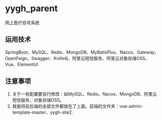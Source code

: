 # yygh_parent
网上医疗挂号系统

## 运用技术
SpringBoot、MySQL、Redis、MongoDB、MyBatisPlus、Nacos、Gateway、OpenFeign、Swagger、Knife4j、阿里云短信服务、阿里云对象存储OSS、Vue、ElementUI

## 注意事项
1. 关于一些配置要自行修改：如MySQL、Redis、Nacos、MongoDB、阿里云短信服务、对象存储OSS。
2. 我是将前后端的全部文件都放在了上面。前端的文件夹：vue-admin-template-master、yygh-site2.
